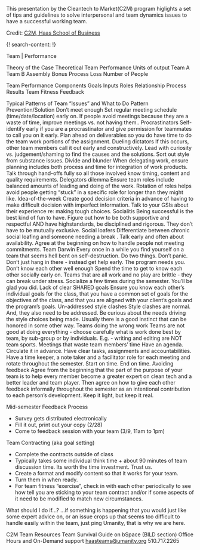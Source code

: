 
This presentation by the Cleantech to Market(C2M) program higlights a set of tips and guidelines to solve interpersonal and team dynamics issues to have a successful working team. 

Credit: [C2M, Haas School of Business](http://ei.haas.berkeley.edu/education/c2m/)

{! search-content: !}

Team | Performance


Theory of the Case
Theoretical Team Performance
Units of output
Team A
Team B
Assembly Bonus
Process Loss
Number of People


Team Performance Components
Goals
Inputs
Roles
Relationship
Process
Results
Team Fitness
Feedback


Typical Patterns of Team “Issues” and What to Do
Pattern
Prevention/Solution
Don’t meet enough 
Set regular meeting schedule (time/date/location) early on. If people avoid meetings because they are a waste of time, improve meetings vs. not having them..
Procrastinators 
Self-identify early if you are a procrastinator and give permission for teammates to call you on it early. Plan ahead on deliverables so you do have time to do the team work portions of the assignment.
Dueling dictators 
If this occurs, other team members call it out early and constructively. Lead with curiosity vs. judgement/shaming to find the causes and the solutions. Sort out style from substance issues.
Divide and blunder 
When delegating work, ensure planning includes both process and time for integration of work products. Talk through hand-offs fully so all those involved know timing, content and quality requirements.
Delegators dilemma 
Ensure team roles include balanced amounts of leading and doing of the work. Rotation of roles helps avoid people getting “stuck” in a specific role for longer than they might like.
Idea-of-the-week 
Create good decision criteria in advance of having to make difficult decision with imperfect information. Talk to your GSIs about their experience re: making tough choices.
Socialitis 
Being successful is the best kind of fun to have. Figure out how to be both supportive and respectful AND have highstandards, be disciplined and rigorous. They don’t have to be mutually exclusive.
Social loafers 
Differentiate between chronic social loafing and someone needing a break . Talk early and often about availability. Agree at the beginning on how to handle people not meeting commitments.
Team Darwin 
Every once in a while you find yourself on a team that seems hell bent on self-destruction. Do two things. Don’t panic. Don’t just hang in there - instead get help early. The program needs you.
Don’t know each other well enough 
Spend the time to get to know each other socially early on. Teams that are all work and no play are brittle - they can break under stress. Socialize a few times during the semester. You’ll be glad you did.
Lack of clear SHARED goals 
Ensure you know each other’s individual goals for the class, that you have a common set of goals for the objectives of the class, and that you are aligned with your client’s goals and the program’s goals.
Un-addressed style clashes 
Style clashes are normal. And, they also need to be addressed. Be curious about the needs driving the style choices being made. Usually there is a good instinct that can be honored in some other way.
Teams doing the wrong work 
Teams are not good at doing everything - choose carefully what is work done best by team, by sub-group or by individuals. E.g. - writing and editing are NOT team sports.
Meetings that waste team members’ time 
Have an agenda. Circulate it in advance. Have clear tasks, assignments and accountabilities. Have a time keeper, a note taker and a facilitator role for each meeting and rotate throughout the semester. Start on time. End on time. 
Avoiding feedback
Agree from the beginning that the part of the purpose of your team is to help every member become a greater expert on clean tech and a better leader and team player. Then agree on how to give each other feedback informally throughout the semester as an intentional contribution to each person’s development. Keep it light, but keep it real.


Mid-semester Feedback Process
* Survey gets distributed electronically
* Fill it out, print out your copy (2/28)
* Come to feedback session with your team (3/9, 11am to 1pm)


Team Contracting (aka goal setting)
* Complete the contracts outside of class
* Typically takes some individual think time + about 90 minutes of team discussion time. Its worth the time investment. Trust us.
* Create a format and modify content so that it works for your team.
* Turn them in when ready.
* For team fitness “exercise”, check in with each other periodically to see how tell you are sticking to your team contract and/or if some aspects of it need to be modified to match new circumstances.


What should I do if...?
...if something is happening that you would just like some expert advice on, or an issue crops up that seems too difficult to handle easily within the team, just ping Umanity, that is why we are here.



C2M Team Resources
Team Survival Guide on bSpace (BILD section)
Office Hours and On-Demand support
haasteams@umanity.org
510.717.2265
